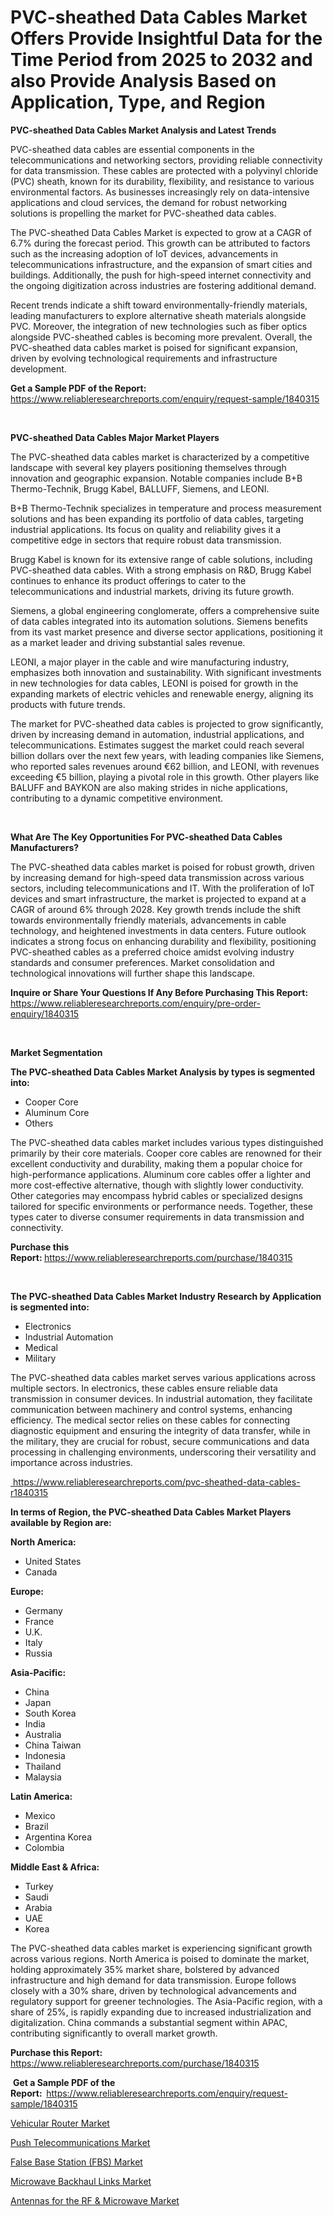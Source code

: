 <p><h1>PVC-sheathed Data Cables Market Offers Provide Insightful Data for the Time Period from 2025 to 2032 and also Provide Analysis Based on Application, Type, and Region</h1></p><p><strong>PVC-sheathed Data Cables Market Analysis and Latest Trends</strong></p>
<p><p>PVC-sheathed data cables are essential components in the telecommunications and networking sectors, providing reliable connectivity for data transmission. These cables are protected with a polyvinyl chloride (PVC) sheath, known for its durability, flexibility, and resistance to various environmental factors. As businesses increasingly rely on data-intensive applications and cloud services, the demand for robust networking solutions is propelling the market for PVC-sheathed data cables.</p><p>The PVC-sheathed Data Cables Market is expected to grow at a CAGR of 6.7% during the forecast period. This growth can be attributed to factors such as the increasing adoption of IoT devices, advancements in telecommunications infrastructure, and the expansion of smart cities and buildings. Additionally, the push for high-speed internet connectivity and the ongoing digitization across industries are fostering additional demand.</p><p>Recent trends indicate a shift toward environmentally-friendly materials, leading manufacturers to explore alternative sheath materials alongside PVC. Moreover, the integration of new technologies such as fiber optics alongside PVC-sheathed cables is becoming more prevalent. Overall, the PVC-sheathed data cables market is poised for significant expansion, driven by evolving technological requirements and infrastructure development.</p></p>
<p><strong>Get a Sample PDF of the Report:&nbsp;</strong> <a href="https://www.reliableresearchreports.com/enquiry/request-sample/1840315?utm_campaign=36&utm_medium=2&utm_source=Github&utm_content=ia&utm_term=15022025&utm_id=pvc-sheathed-data-cables">https://www.reliableresearchreports.com/enquiry/request-sample/1840315</a></p>
<p>&nbsp;</p>
<p><strong>PVC-sheathed Data Cables Major Market Players</strong></p>
<p><p>The PVC-sheathed data cables market is characterized by a competitive landscape with several key players positioning themselves through innovation and geographic expansion. Notable companies include B+B Thermo-Technik, Brugg Kabel, BALLUFF, Siemens, and LEONI.</p><p>B+B Thermo-Technik specializes in temperature and process measurement solutions and has been expanding its portfolio of data cables, targeting industrial applications. Its focus on quality and reliability gives it a competitive edge in sectors that require robust data transmission.</p><p>Brugg Kabel is known for its extensive range of cable solutions, including PVC-sheathed data cables. With a strong emphasis on R&D, Brugg Kabel continues to enhance its product offerings to cater to the telecommunications and industrial markets, driving its future growth.</p><p>Siemens, a global engineering conglomerate, offers a comprehensive suite of data cables integrated into its automation solutions. Siemens benefits from its vast market presence and diverse sector applications, positioning it as a market leader and driving substantial sales revenue.</p><p>LEONI, a major player in the cable and wire manufacturing industry, emphasizes both innovation and sustainability. With significant investments in new technologies for data cables, LEONI is poised for growth in the expanding markets of electric vehicles and renewable energy, aligning its products with future trends.</p><p>The market for PVC-sheathed data cables is projected to grow significantly, driven by increasing demand in automation, industrial applications, and telecommunications. Estimates suggest the market could reach several billion dollars over the next few years, with leading companies like Siemens, who reported sales revenues around €62 billion, and LEONI, with revenues exceeding €5 billion, playing a pivotal role in this growth. Other players like BALUFF and BAYKON are also making strides in niche applications, contributing to a dynamic competitive environment.</p></p>
<p>&nbsp;</p>
<p><strong>What Are The Key Opportunities For PVC-sheathed Data Cables Manufacturers?</strong></p>
<p><p>The PVC-sheathed data cables market is poised for robust growth, driven by increasing demand for high-speed data transmission across various sectors, including telecommunications and IT. With the proliferation of IoT devices and smart infrastructure, the market is projected to expand at a CAGR of around 6% through 2028. Key growth trends include the shift towards environmentally friendly materials, advancements in cable technology, and heightened investments in data centers. Future outlook indicates a strong focus on enhancing durability and flexibility, positioning PVC-sheathed cables as a preferred choice amidst evolving industry standards and consumer preferences. Market consolidation and technological innovations will further shape this landscape.</p></p>
<p><strong>Inquire or Share Your Questions If Any Before Purchasing This Report:</strong> <a href="https://www.reliableresearchreports.com/enquiry/pre-order-enquiry/1840315?utm_campaign=36&utm_medium=2&utm_source=Github&utm_content=ia&utm_term=15022025&utm_id=pvc-sheathed-data-cables">https://www.reliableresearchreports.com/enquiry/pre-order-enquiry/1840315</a></p>
<p>&nbsp;</p>
<p><strong>Market Segmentation</strong></p>
<p><strong>The PVC-sheathed Data Cables Market Analysis by types is segmented into:</strong></p>
<p><ul><li>Cooper Core</li><li>Aluminum Core</li><li>Others</li></ul></p>
<p><p>The PVC-sheathed data cables market includes various types distinguished primarily by their core materials. Cooper core cables are renowned for their excellent conductivity and durability, making them a popular choice for high-performance applications. Aluminum core cables offer a lighter and more cost-effective alternative, though with slightly lower conductivity. Other categories may encompass hybrid cables or specialized designs tailored for specific environments or performance needs. Together, these types cater to diverse consumer requirements in data transmission and connectivity.</p></p>
<p><strong>Purchase this Report:&nbsp;</strong><a href="https://www.reliableresearchreports.com/purchase/1840315?utm_campaign=36&utm_medium=2&utm_source=Github&utm_content=ia&utm_term=15022025&utm_id=pvc-sheathed-data-cables">https://www.reliableresearchreports.com/purchase/1840315</a></p>
<p>&nbsp;</p>
<p><strong>The PVC-sheathed Data Cables Market Industry Research by Application is segmented into:</strong></p>
<p><ul><li>Electronics</li><li>Industrial Automation</li><li>Medical</li><li>Military</li></ul></p>
<p><p>The PVC-sheathed data cables market serves various applications across multiple sectors. In electronics, these cables ensure reliable data transmission in consumer devices. In industrial automation, they facilitate communication between machinery and control systems, enhancing efficiency. The medical sector relies on these cables for connecting diagnostic equipment and ensuring the integrity of data transfer, while in the military, they are crucial for robust, secure communications and data processing in challenging environments, underscoring their versatility and importance across industries.</p></p>
<p><a href="https://www.reliableresearchreports.com/pvc-sheathed-data-cables-r1840315?utm_campaign=36&utm_medium=2&utm_source=Github&utm_content=ia&utm_term=15022025&utm_id=pvc-sheathed-data-cables">&nbsp;https://www.reliableresearchreports.com/pvc-sheathed-data-cables-r1840315</a></p>
<p><strong>In terms of Region, the PVC-sheathed Data Cables Market Players available by Region are:</strong></p>
<p>
    <p> <strong> North America: </strong>
        <ul>
            <li>United States</li>
            <li>Canada</li>
        </ul>
        </p> 
    <p> <strong> Europe: </strong>
        <ul>
            <li>Germany</li>
            <li>France</li>
            <li>U.K.</li>
            <li>Italy</li>
            <li>Russia</li>
        </ul>
        </p> 
    <p> <strong> Asia-Pacific: </strong>
        <ul>
            <li>China</li>
            <li>Japan</li>
            <li>South Korea</li>
            <li>India</li>
            <li>Australia</li>
            <li>China Taiwan</li>
            <li>Indonesia</li>
            <li>Thailand</li>
            <li>Malaysia</li>
        </ul>
        </p> 
    <p> <strong> Latin America: </strong>
        <ul>
            <li>Mexico</li>
            <li>Brazil</li>
            <li>Argentina Korea</li>
            <li>Colombia</li>
        </ul>
        </p> 
    <p> <strong> Middle East & Africa: </strong>
        <ul>
            <li>Turkey</li>
            <li>Saudi</li>
            <li>Arabia</li>
            <li>UAE</li>
            <li>Korea</li>
        </ul>
    </p>
    </p>
<p><p>The PVC-sheathed data cables market is experiencing significant growth across various regions. North America is poised to dominate the market, holding approximately 35% market share, bolstered by advanced infrastructure and high demand for data transmission. Europe follows closely with a 30% share, driven by technological advancements and regulatory support for greener technologies. The Asia-Pacific region, with a share of 25%, is rapidly expanding due to increased industrialization and digitalization. China commands a substantial segment within APAC, contributing significantly to overall market growth.</p></p>
<p><strong>Purchase this Report: </strong><a href="https://www.reliableresearchreports.com/purchase/1840315?utm_campaign=36&utm_medium=2&utm_source=Github&utm_content=ia&utm_term=15022025&utm_id=pvc-sheathed-data-cables">https://www.reliableresearchreports.com/purchase/1840315</a></p>
<p>&nbsp;<strong>Get a Sample PDF of the Report:&nbsp;&nbsp;</strong><a href="https://www.reliableresearchreports.com/enquiry/request-sample/1840315?utm_campaign=36&utm_medium=2&utm_source=Github&utm_content=ia&utm_term=15022025&utm_id=pvc-sheathed-data-cables">https://www.reliableresearchreports.com/enquiry/request-sample/1840315</a></p>
<p><strong></strong></p>
<p><p><a href="https://github.com/meuskocov/Market-Research-Report-List-1/blob/main/vehicular-router-market.md?utm_campaign=36&utm_medium=2&utm_source=Github&utm_content=ia&utm_term=15022025&utm_id=pvc-sheathed-data-cables">Vehicular Router Market</a></p><p><a href="https://github.com/raeezkenedz/Market-Research-Report-List-1/blob/main/push-telecommunications-market.md?utm_campaign=36&utm_medium=2&utm_source=Github&utm_content=ia&utm_term=15022025&utm_id=pvc-sheathed-data-cables">Push Telecommunications Market</a></p><p><a href="https://github.com/elitasvimal/Market-Research-Report-List-1/blob/main/false-base-station-fbs-market.md?utm_campaign=36&utm_medium=2&utm_source=Github&utm_content=ia&utm_term=15022025&utm_id=pvc-sheathed-data-cables">False Base Station (FBS) Market</a></p><p><a href="https://github.com/genayziben/Market-Research-Report-List-1/blob/main/microwave-backhaul-links-market.md?utm_campaign=36&utm_medium=2&utm_source=Github&utm_content=ia&utm_term=15022025&utm_id=pvc-sheathed-data-cables">Microwave Backhaul Links Market</a></p><p><a href="https://github.com/binnazcassam/Market-Research-Report-List-1/blob/main/antennas-for-the-rf-microwave-market.md?utm_campaign=36&utm_medium=2&utm_source=Github&utm_content=ia&utm_term=15022025&utm_id=pvc-sheathed-data-cables">Antennas for the RF & Microwave Market</a></p></p>
